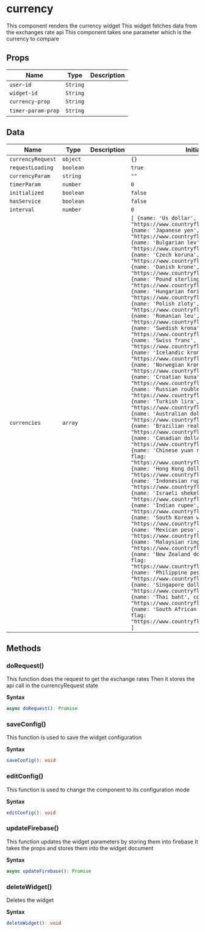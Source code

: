 # currency

This component renders the currency widget
This widget fetches data from the exchanges rate api
This component takes one parameter which is the currency to compare

## Props

| Name               | Type     | Description |
| ------------------ | -------- | ----------- |
| `user-id`          | `String` |             |
| `widget-id`        | `String` |             |
| `currency-prop`    | `String` |             |
| `timer-param-prop` | `String` | &nbsp;      |

## Data

| Name              | Type      | Description | Initial value                                                                                                                                                                                                                                                                                                                                                                                                                                                                                                                                                                                                                                                                                                                                                                                                                                                                                                                                                                                                                                                                                                                                                                                                                                                                                                                                                                                                                                                                                                                                                                                                                                                                                                                                                                                                                                                                                                                                                                                                                                                                                                                                                                                                                                                                                                                                                                                                                                                                                                                                                                                                                                                                                                                                                                                                                                                                                                                                                                                                                             |
| ----------------- | --------- | ----------- | ----------------------------------------------------------------------------------------------------------------------------------------------------------------------------------------------------------------------------------------------------------------------------------------------------------------------------------------------------------------------------------------------------------------------------------------------------------------------------------------------------------------------------------------------------------------------------------------------------------------------------------------------------------------------------------------------------------------------------------------------------------------------------------------------------------------------------------------------------------------------------------------------------------------------------------------------------------------------------------------------------------------------------------------------------------------------------------------------------------------------------------------------------------------------------------------------------------------------------------------------------------------------------------------------------------------------------------------------------------------------------------------------------------------------------------------------------------------------------------------------------------------------------------------------------------------------------------------------------------------------------------------------------------------------------------------------------------------------------------------------------------------------------------------------------------------------------------------------------------------------------------------------------------------------------------------------------------------------------------------------------------------------------------------------------------------------------------------------------------------------------------------------------------------------------------------------------------------------------------------------------------------------------------------------------------------------------------------------------------------------------------------------------------------------------------------------------------------------------------------------------------------------------------------------------------------------------------------------------------------------------------------------------------------------------------------------------------------------------------------------------------------------------------------------------------------------------------------------------------------------------------------------------------------------------------------------------------------------------------------------------------------------------------------- |
| `currencyRequest` | `object`  |             | `{}`                                                                                                                                                                                                                                                                                                                                                                                                                                                                                                                                                                                                                                                                                                                                                                                                                                                                                                                                                                                                                                                                                                                                                                                                                                                                                                                                                                                                                                                                                                                                                                                                                                                                                                                                                                                                                                                                                                                                                                                                                                                                                                                                                                                                                                                                                                                                                                                                                                                                                                                                                                                                                                                                                                                                                                                                                                                                                                                                                                                                                                      |
| `requestLoading`  | `boolean` |             | `true`                                                                                                                                                                                                                                                                                                                                                                                                                                                                                                                                                                                                                                                                                                                                                                                                                                                                                                                                                                                                                                                                                                                                                                                                                                                                                                                                                                                                                                                                                                                                                                                                                                                                                                                                                                                                                                                                                                                                                                                                                                                                                                                                                                                                                                                                                                                                                                                                                                                                                                                                                                                                                                                                                                                                                                                                                                                                                                                                                                                                                                    |
| `currencyParam`   | `string`  |             | `""`                                                                                                                                                                                                                                                                                                                                                                                                                                                                                                                                                                                                                                                                                                                                                                                                                                                                                                                                                                                                                                                                                                                                                                                                                                                                                                                                                                                                                                                                                                                                                                                                                                                                                                                                                                                                                                                                                                                                                                                                                                                                                                                                                                                                                                                                                                                                                                                                                                                                                                                                                                                                                                                                                                                                                                                                                                                                                                                                                                                                                                      |
| `timerParam`      | `number`  |             | `0`                                                                                                                                                                                                                                                                                                                                                                                                                                                                                                                                                                                                                                                                                                                                                                                                                                                                                                                                                                                                                                                                                                                                                                                                                                                                                                                                                                                                                                                                                                                                                                                                                                                                                                                                                                                                                                                                                                                                                                                                                                                                                                                                                                                                                                                                                                                                                                                                                                                                                                                                                                                                                                                                                                                                                                                                                                                                                                                                                                                                                                       |
| `initialized`     | `boolean` |             | `false`                                                                                                                                                                                                                                                                                                                                                                                                                                                                                                                                                                                                                                                                                                                                                                                                                                                                                                                                                                                                                                                                                                                                                                                                                                                                                                                                                                                                                                                                                                                                                                                                                                                                                                                                                                                                                                                                                                                                                                                                                                                                                                                                                                                                                                                                                                                                                                                                                                                                                                                                                                                                                                                                                                                                                                                                                                                                                                                                                                                                                                   |
| `hasService`      | `boolean` |             | `false`                                                                                                                                                                                                                                                                                                                                                                                                                                                                                                                                                                                                                                                                                                                                                                                                                                                                                                                                                                                                                                                                                                                                                                                                                                                                                                                                                                                                                                                                                                                                                                                                                                                                                                                                                                                                                                                                                                                                                                                                                                                                                                                                                                                                                                                                                                                                                                                                                                                                                                                                                                                                                                                                                                                                                                                                                                                                                                                                                                                                                                   |
| `interval`        | `number`  |             | `0`                                                                                                                                                                                                                                                                                                                                                                                                                                                                                                                                                                                                                                                                                                                                                                                                                                                                                                                                                                                                                                                                                                                                                                                                                                                                                                                                                                                                                                                                                                                                                                                                                                                                                                                                                                                                                                                                                                                                                                                                                                                                                                                                                                                                                                                                                                                                                                                                                                                                                                                                                                                                                                                                                                                                                                                                                                                                                                                                                                                                                                       |
| `currencies`      | `array`   |             | `[ {name: 'Us dollar', code: 'USD', flag: "https://www.countryflags.io/us/flat/64.png"}, {name: 'Japanese yen', code: 'JPY', flag: "https://www.countryflags.io/jp/flat/64.png"}, {name: 'Bulgarian lev', code: 'BGN', flag: "https://www.countryflags.io/bg/flat/64.png"}, {name: 'Czech koruna', code: 'CZK', flag: "https://www.countryflags.io/cz/flat/64.png"}, {name: 'Danish krone', code: 'DKK', flag: "https://www.countryflags.io/dk/flat/64.png"}, {name: 'Pound sterling', code: 'GBP', flag: "https://www.countryflags.io/gb/flat/64.png"}, {name: 'Hungarian forint', code: 'HUF', flag: "https://www.countryflags.io/hu/flat/64.png"}, {name: 'Polish zloty', code: 'PLN', flag: "https://www.countryflags.io/pl/flat/64.png"}, {name: 'Romanian leu', code: 'RON', flag: "https://www.countryflags.io/ro/flat/64.png"}, {name: 'Swedish krona', code: 'SEK', flag: "https://www.countryflags.io/se/flat/64.png"}, {name: 'Swiss franc', code: 'CHF', flag: "https://www.countryflags.io/ch/flat/64.png"}, {name: 'Icelandic krona', code: 'ISK', flag: "https://www.countryflags.io/is/flat/64.png"}, {name: 'Norwegian krone', code: 'NOK', flag: "https://www.countryflags.io/no/flat/64.png"}, {name: 'Croatian kuna', code: 'HRK', flag: "https://www.countryflags.io/hr/flat/64.png"}, {name: 'Russian rouble', code: 'RUB', flag: "https://www.countryflags.io/ru/flat/64.png"}, {name: 'Turkish lira', code: 'TRY', flag: "https://www.countryflags.io/tr/flat/64.png"}, {name: 'Australian dollar', code: 'AUD', flag: "https://www.countryflags.io/au/flat/64.png"}, {name: 'Brazilian real', code: 'BRL', flag: "https://www.countryflags.io/br/flat/64.png"}, {name: 'Canadian dollar', code: 'CAD', flag: "https://www.countryflags.io/ca/flat/64.png"}, {name: 'Chinese yuan renminbi', code: 'CNY', flag: "https://www.countryflags.io/cn/flat/64.png"}, {name: 'Hong Kong dollar', code: 'HKD', flag: "https://www.countryflags.io/hk/flat/64.png"}, {name: 'Indonesian rupiah', code: 'IDR', flag: "https://www.countryflags.io/id/flat/64.png"}, {name: 'Israeli shekel', code: 'ILS', flag: "https://www.countryflags.io/il/flat/64.png"}, {name: 'Indian rupee', code: 'INR', flag: "https://www.countryflags.io/in/flat/64.png"}, {name: 'South Korean won', code: 'KRW', flag: "https://www.countryflags.io/kr/flat/64.png"}, {name: 'Mexican peso', code: 'MXN', flag: "https://www.countryflags.io/mx/flat/64.png"}, {name: 'Malaysian ringgit', code: 'MYR', flag: "https://www.countryflags.io/my/flat/64.png"}, {name: 'New Zealand dollar', code: 'NZD', flag: "https://www.countryflags.io/nz/flat/64.png"}, {name: 'Philippine peso', code: 'PHP', flag: "https://www.countryflags.io/ph/flat/64.png"}, {name: 'Singapore dollar', code: 'SGD', flag: "https://www.countryflags.io/sg/flat/64.png"}, {name: 'Thai baht', code: 'THB', flag: "https://www.countryflags.io/th/flat/64.png"}, {name: 'South African rand', code: 'ZAR', flag: "https://www.countryflags.io/za/flat/64.png"}, ]` |

## Methods

### doRequest()

This function does the request to get the exchange rates
Then it stores the api call in the currencyRequest state

**Syntax**

```typescript
async doRequest(): Promise
```

### saveConfig()

This function is used to save the widget configuration

**Syntax**

```typescript
saveConfig(): void
```

### editConfig()

This function is used to change the component to its configuration mode

**Syntax**

```typescript
editConfig(): void
```

### updateFirebase()

This function updates the widget parameters by storing them into firebase
It takes the props and stores them into the widget document

**Syntax**

```typescript
async updateFirebase(): Promise
```

### deleteWidget()

Deletes the widget

**Syntax**

```typescript
deleteWidget(): void
```

